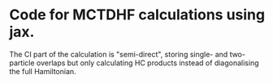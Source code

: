 # Code for MCTDHF calculations using jax. 
The CI part of the calculation is "semi-direct", storing single- and two-particle overlaps but only calculating HC products instead of diagonalising the full Hamiltonian.
